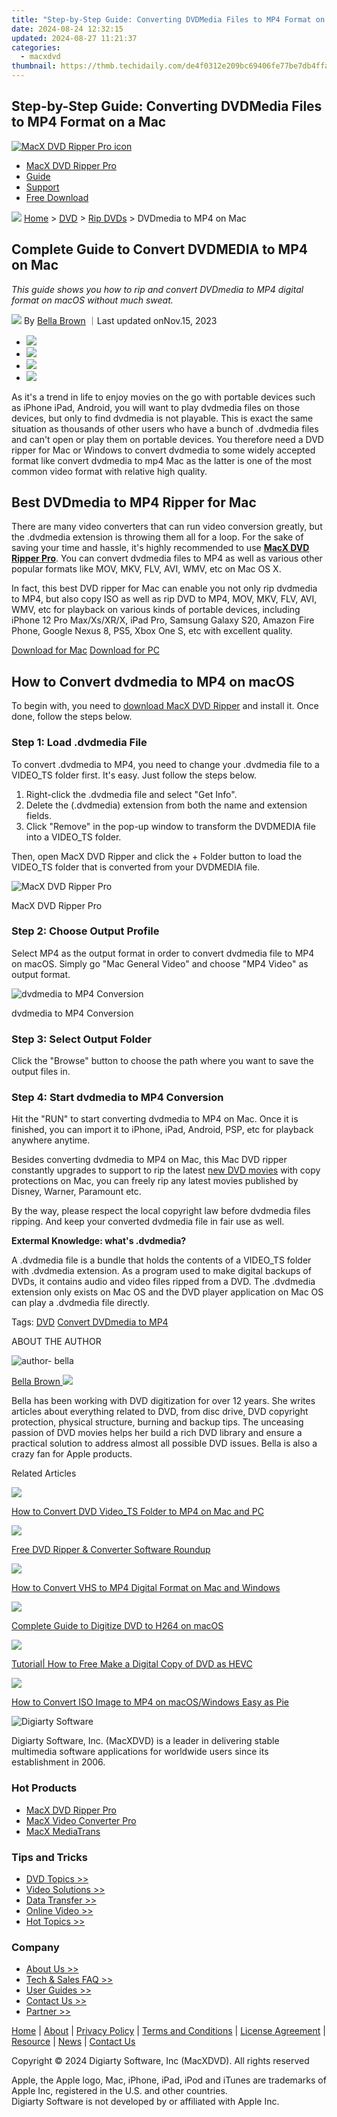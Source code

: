 ```yaml
---
title: "Step-by-Step Guide: Converting DVDMedia Files to MP4 Format on a Mac"
date: 2024-08-24 12:32:15
updated: 2024-08-27 11:21:37
categories:
  - macxdvd
thumbnail: https://thmb.techidaily.com/de4f0312e209bc69406fe77be7db4ffab9fd4723c69e6ec9a49854fd1e940559.jpg
---
```


## Step-by-Step Guide: Converting DVDMedia Files to MP4 Format on a Mac

[![MacX DVD Ripper Pro icon](https://www.macxdvd.com/mac-dvd-video-converter-how-to/../image-style/new-seo/icon12.png)](https://tools.techidaily.com/macxdvd/products/)

* [MacX DVD Ripper Pro](https://tools.techidaily.com/macxdvd/products/)
* [Guide](https://tools.techidaily.com/macxdvd/products/)
* [Support](https://tools.techidaily.com/macxdvd/products/)
* [Free Download](https://tools.techidaily.com/macxdvd/products/)



![](https://www.macxdvd.com/mac-dvd-video-converter-how-to/../image-style/new-seo/icon7.png) [Home](https://tools.techidaily.com/macxdvd/products/) \> [DVD](https://tools.techidaily.com/macxdvd/products/) \> [Rip DVDs](https://tools.techidaily.com/macxdvd/products/) \> DVDmedia to MP4 on Mac

## Complete Guide to  Convert DVDMEDIA to MP4 on Mac 



_This guide shows you how to rip and convert DVDmedia to MP4 digital format on macOS without much sweat._

![](https://www.macxdvd.com/mac-dvd-video-converter-how-to/../image-style/new-seo/icon6.png) By [Bella Brown](https://tools.techidaily.com/macxdvd/products/) ｜Last updated onNov.15, 2023 

* [![](https://www.macxdvd.com/mac-dvd-video-converter-how-to/../image-style/new-seo/share-fa.jpg)](https://www.facebook.com/sharer/sharer.php?u=https://www.macxdvd.com/mac-dvd-video-converter-how-to/convert-dvdmedia-to-mp4-mac.htm)
* [![](https://www.macxdvd.com/mac-dvd-video-converter-how-to/../image-style/new-seo/share-tw.jpg)](https://twitter.com/intent/tweet?url=https://www.macxdvd.com/mac-dvd-video-converter-how-to/convert-dvdmedia-to-mp4-mac.htm&text=)
* [![](https://www.macxdvd.com/mac-dvd-video-converter-how-to/../image-style/new-seo/share-email.jpg)](https://www.macxdvd.com/mac-dvd-video-converter-how-to/mailto:info@example.com?&subject=&body=https://www.macxdvd.com/mac-dvd-video-converter-how-to/convert-dvdmedia-to-mp4-mac.htm)
* [![](https://www.macxdvd.com/mac-dvd-video-converter-how-to/../image-style/new-seo/share-in.jpg)](https://www.linkedin.com/shareArticle?mini=true&url=https://www.macxdvd.com/mac-dvd-video-converter-how-to/convert-dvdmedia-to-mp4-mac.htm&title=&summary=&source=)

As it's a trend in life to enjoy movies on the go with portable devices such as iPhone iPad, Android, you will want to play dvdmedia files on those devices, but only to find dvdmedia is not playable. This is exact the same situation as thousands of other users who have a bunch of .dvdmedia files and can't open or play them on portable devices. You therefore need a DVD ripper for Mac or Windows to convert dvdmedia to some widely accepted format like convert dvdmedia to mp4 Mac as the latter is one of the most common video format with relative high quality. 

## Best DVDmedia to MP4 Ripper for Mac 

There are many video converters that can run video conversion greatly, but the .dvdmedia extension is throwing them all for a loop. For the sake of saving your time and hassle, it's highly recommended to use [**MacX DVD Ripper Pro**](https://tools.techidaily.com/macxdvd/products/). You can convert dvdmedia files to MP4 as well as various other popular formats like MOV, MKV, FLV, AVI, WMV, etc on Mac OS X. 

 In fact, this best DVD ripper for Mac can enable you not only rip dvdmedia to MP4, but also copy ISO as well as rip DVD to MP4, MOV, MKV, FLV, AVI, WMV, etc for playback on various kinds of portable devices, including iPhone 12 Pro Max/Xs/XR/X, iPad Pro, Samsung Galaxy S20, Amazon Fire Phone, Google Nexus 8, PS5, Xbox One S, etc with excellent quality. 

[Download for Mac](https://tools.techidaily.com/macxdvd/products/) [Download for PC](https://tools.techidaily.com/macxdvd/products/) 

## How to Convert dvdmedia to MP4 on macOS

To begin with, you need to [download MacX DVD Ripper](https://tools.techidaily.com/macxdvd/products/) and install it. Once done, follow the steps below.

### Step 1: Load .dvdmedia File

To convert .dvdmedia to MP4, you need to change your .dvdmedia file to a VIDEO\_TS folder first. It's easy. Just follow the steps below. 

1. Right-click the .dvdmedia file and select "Get Info".
2. Delete the (.dvdmedia) extension from both the name and extension fields.
3. Click "Remove" in the pop-up window to transform the DVDMEDIA file into a VIDEO\_TS folder.

Then, open MacX DVD Ripper and click the + Folder button to load the VIDEO\_TS folder that is converted from your DVDMEDIA file. 

![MacX DVD Ripper Pro](https://www.macxdvd.com/mac-dvd-video-converter-how-to/howto_image/mdrp-interface.jpg) 

MacX DVD Ripper Pro

### Step 2: Choose Output Profile

Select MP4 as the output format in order to convert dvdmedia file to MP4 on macOS. Simply go "Mac General Video" and choose "MP4 Video" as output format. 

![dvdmedia to MP4 Conversion](https://www.macxdvd.com/mac-dvd-video-converter-how-to/article-image/mdrp-zxh.png) 

dvdmedia to MP4 Conversion

### Step 3: Select Output Folder 

 Click the "Browse" button to choose the path where you want to save the output files in.

### Step 4: Start dvdmedia to MP4 Conversion

Hit the "RUN" to start converting dvdmedia to MP4 on Mac. Once it is finished, you can import it to iPhone, iPad, Android, PSP, etc for playback anywhere anytime. 

Besides converting dvdmedia to MP4 on Mac, this Mac DVD ripper constantly upgrades to support to rip the latest [new DVD movies](https://tools.techidaily.com/macxdvd/products/) with copy protections on Mac, you can freely rip any latest movies published by Disney, Warner, Paramount etc.

By the way, please respect the local copyright law before dvdmedia files ripping. And keep your converted dvdmedia file in fair use as well.

**Extermal Knowledge: what's .dvdmedia?**

A .dvdmedia file is a bundle that holds the contents of a VIDEO\_TS folder with .dvdmedia extension. As a program used to make digital backups of DVDs, it contains audio and video files ripped from a DVD. The .dvdmedia extension only exists on Mac OS and the DVD player application on Mac OS can play a .dvdmedia file directly.

Tags: [DVD](https://tools.techidaily.com/macxdvd/products/) [Convert DVDmedia to MP4](https://tools.techidaily.com/macxdvd/products/) 

ABOUT THE AUTHOR

![author- bella](https://www.macxdvd.com/mac-dvd-video-converter-how-to/../image-style/new-seo/bella.png) 

[Bella Brown ![](https://www.macxdvd.com/mac-dvd-video-converter-how-to/../image-style/new-seo/share-in1.jpg)](https://www.linkedin.com/in/bella-brown-920145104/) 

Bella has been working with DVD digitization for over 12 years. She writes articles about everything related to DVD, from disc drive, DVD copyright protection, physical structure, burning and backup tips. The unceasing passion of DVD movies helps her build a rich DVD library and ensure a practical solution to address almost all possible DVD issues. Bella is also a crazy fan for Apple products.



Related Articles

![](https://www.macxdvd.com/mac-dvd-video-converter-how-to/../image-style/new-seo/pic7.jpg)

[How to Convert DVD Video\_TS Folder to MP4 on Mac and PC](https://tools.techidaily.com/macxdvd/products/) 

![](https://www.macxdvd.com/mac-dvd-video-converter-how-to/../image-style/new-seo/pic6.jpg)

[Free DVD Ripper & Converter Software Roundup](https://tools.techidaily.com/macxdvd/products/) 

![](https://www.macxdvd.com/mac-dvd-video-converter-how-to/../image-style/new-seo/pic5.jpg)

[How to Convert VHS to MP4 Digital Format on Mac and Windows](https://tools.techidaily.com/macxdvd/products/) 

![](https://www.macxdvd.com/mac-dvd-video-converter-how-to/../image-style/new-seo/pic4.jpg)

[Complete Guide to Digitize DVD to H264 on macOS](https://tools.techidaily.com/macxdvd/products/) 

![](https://www.macxdvd.com/mac-dvd-video-converter-how-to/../image-style/new-seo/pic3.jpg)

[Tutorial| How to Free Make a Digital Copy of DVD as HEVC](https://tools.techidaily.com/macxdvd/products/) 

![](https://www.macxdvd.com/mac-dvd-video-converter-how-to/../image-style/new-seo/pic2.jpg)

[How to Convert ISO Image to MP4 on macOS/Windows Easy as Pie](https://tools.techidaily.com/macxdvd/products/) 



![Digiarty Software](https://www.macxdvd.com/mac-dvd-video-converter-how-to/../icon/logo.png) 

Digiarty Software, Inc. (MacXDVD) is a leader in delivering stable multimedia software applications for worldwide users since its establishment in 2006.

### Hot Products

* [MacX DVD Ripper Pro](https://tools.techidaily.com/macxdvd/products/)
* [MacX Video Converter Pro](https://tools.techidaily.com/macxdvd/products/)
* [MacX MediaTrans](https://tools.techidaily.com/macxdvd/products/)

### Tips and Tricks

* [DVD Topics >>](https://tools.techidaily.com/macxdvd/products/)
* [Video Solutions >>](https://tools.techidaily.com/macxdvd/products/)
* [Data Transfer >>](https://tools.techidaily.com/macxdvd/products/)
* [Online Video >>](https://tools.techidaily.com/macxdvd/products/)
* [Hot Topics >>](https://tools.techidaily.com/macxdvd/products/)

### Company

* [About Us >>](https://tools.techidaily.com/macxdvd/products/)
* [Tech & Sales FAQ >>](https://tools.techidaily.com/macxdvd/products/)
* [User Guides >>](https://tools.techidaily.com/macxdvd/products/)
* [Contact Us >>](https://tools.techidaily.com/macxdvd/products/)
* [Partner >>](https://tools.techidaily.com/macxdvd/products/)



[Home](https://tools.techidaily.com/macxdvd/products/) | [About](https://tools.techidaily.com/macxdvd/products/) | [Privacy Policy](https://tools.techidaily.com/macxdvd/products/) | [Terms and Conditions](https://tools.techidaily.com/macxdvd/products/) | [License Agreement](https://tools.techidaily.com/macxdvd/products/) | [Resource](https://tools.techidaily.com/macxdvd/products/) | [News](https://tools.techidaily.com/macxdvd/products/) | [Contact Us](https://tools.techidaily.com/macxdvd/products/)

Copyright © 2024 Digiarty Software, Inc (MacXDVD). All rights reserved

Apple, the Apple logo, Mac, iPhone, iPad, iPod and iTunes are trademarks of Apple Inc, registered in the U.S. and other countries.  
 Digiarty Software is not developed by or affiliated with Apple Inc.

<ins class="adsbygoogle"
     style="display:block"
     data-ad-format="autorelaxed"
     data-ad-client="ca-pub-7571918770474297"
     data-ad-slot="1223367746"></ins>



<ins class="adsbygoogle"
     style="display:block"
     data-ad-client="ca-pub-7571918770474297"
     data-ad-slot="8358498916"
     data-ad-format="auto"
     data-full-width-responsive="true"></ins>
